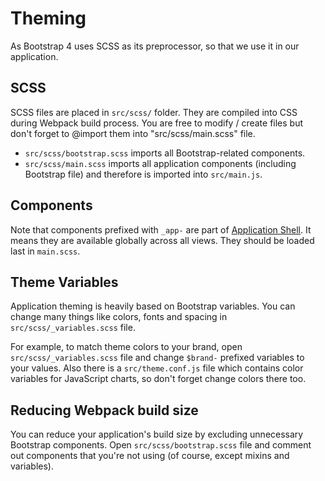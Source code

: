 # Theming

As Bootstrap 4 uses SCSS as its preprocessor, so that we use it in our
application.

## SCSS

SCSS files are placed in `src/scss/` folder. They are compiled into CSS
during Webpack build process. You are free to modify / create files
but don't forget to @import them into "src/scss/main.scss" file.

- `src/scss/bootstrap.scss` imports all Bootstrap-related components.
- `src/scss/main.scss` imports all application components (including Bootstrap file)
and therefore is imported into `src/main.js`.

## Components

Note that components prefixed with `_app-` are part of
[Application Shell](https://developers.google.com/web/fundamentals/architecture/app-shell).
It means they are available globally across all views. They should be loaded last in `main.scss`.

## Theme Variables

Application theming is heavily based on Bootstrap variables. You can
change many things like colors, fonts and spacing in `src/scss/_variables.scss`
file.

For example, to match theme colors to your brand, open `src/scss/_variables.scss` file
and change `$brand-` prefixed variables to your values. Also there is a `src/theme.conf.js` file
which contains color variables for JavaScript charts, so don't forget change colors there too.

## Reducing Webpack build size

You can reduce your application's build size by excluding unnecessary
Bootstrap components. Open `src/scss/bootstrap.scss` file and comment out
components that you're not using (of course, except mixins and variables).
